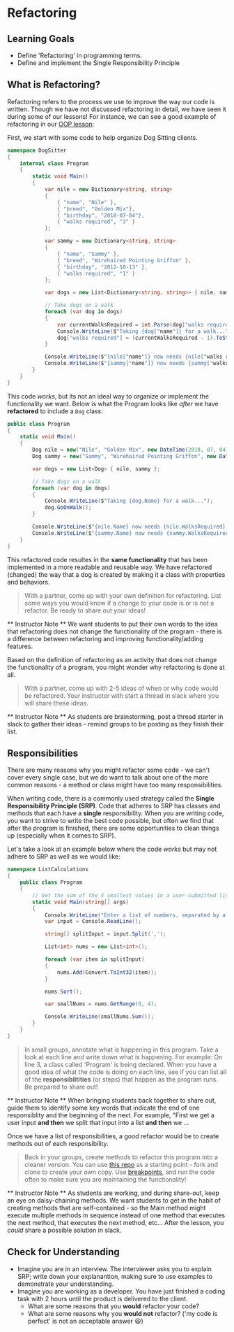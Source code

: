 # Refactoring

## Learning Goals
* Define 'Refactoring' in programming terms.
* Define and implement the Single Responsibility Principle

## What is Refactoring?

Refactoring refers to the process we use to improve the way our code is written.  Though we have not discussed refactoring in detail, we have seen it during some of our lessons!  For instance, we can see a good example of refactoring in our [OOP lesson](/Mod1/Lessons/Week4/OOP.md):

First, we start with some code to help organize Dog Sitting clients.  

```c#
namespace DogSitter
{
    internal class Program
    {
        static void Main()
        {
            var nile = new Dictionary<string, string>
            {
                { "name", "Nile" },
                { "breed", "Golden Mix"},
                { "birthday", "2018-07-04"},
                { "walks required", "3" }
            };

            var sammy = new Dictionary<string, string>
            {
                { "name", "Sammy" },
                { "breed", "Wirehaired Pointing Griffon" },
                { "birthday", "2012-10-13" },
                { "walks required", "1" }
            };

            var dogs = new List<Dictionary<string, string>> { nile, sammy };

            // Take dogs on a walk
            foreach (var dog in dogs)
            {
                var currentWalksRequired = int.Parse(dog["walks required"]);
                Console.WriteLine($"Taking {dog["name"]} for a walk...");
                dog["walks required"] = (currentWalksRequired - 1).ToString();
            }

            Console.WriteLine($"{nile["name"]} now needs {nile["walks required"]} walks");
            Console.WriteLine($"{sammy["name"]} now needs {sammy["walks required"]} walks");
        }
    }
}
```

This code _works_, but its not an ideal way to organize or implement the functionality we want.  Below is what the Program looks like _after_ we have **refactored** to include a `Dog` class:

```c#
public class Program
{
    static void Main()
    {
        Dog nile = new("Nile", "Golden Mix", new DateTime(2018, 07, 04), 3);
        Dog sammy = new("Sammy", "Wirehaired Pointing Griffon", new DateTime(2012, 10, 13), 1);

        var dogs = new List<Dog> { nile, sammy };

        // Take dogs on a walk
        foreach (var dog in dogs)
        {
            Console.WriteLine($"Taking {dog.Name} for a walk...");
            dog.GoOnWalk();
        }

        Console.WriteLine($"{nile.Name} now needs {nile.WalksRequired} walks");
        Console.WriteLine($"{sammy.Name} now needs {sammy.WalksRequired} walks");
    }
}
```

This refactored code resultes in the **same functionality** that has been implemented in a more readable and reusable way.  We have refactored (changed) the way that a dog is created by making it a class with properties and behaviors.

> With a partner, come up with your own definition for refactoring.  List some ways you would know if a change to your code is or is not a refactor. Be ready to share out your ideas!

** Instructor Note ** We want students to put their own words to the idea that refactoring does not change the functionality of the program - there is a difference between refactoring and improving functionality/adding features.

Based on the definition of refactoring as an activity that does not change the functionality of a program, you might wonder why refactoring is done at all.  

> With a partner, come up with 2-5 ideas of when or why code would be refactored.  Your instructor with start a thread in slack where you will share these ideas.

** Instructor Note **  As students are brainstorming, post a thread starter in slack to gather their ideas - remind groups to be posting as they finish their list. 

## Responsibilities

There are many reasons why you might refactor some code - we can't cover every single case, but we do want to talk about one of the more common reasons - a method or class might have too many responsibilities.

When writing code, there is a commonly used strategy called the **Single Responsibility Principle (SRP)**.  Code that adheres to SRP has classes and methods that each have a **single** responsibility.  When you are writing code, you want to strive to write the best code possible, but often we find that after the program is finished, there are some opportunities to clean things up (especially when it comes to SRP).

Let's take a look at an example below where the code _works_ but may not adhere to SRP as well as we would like:

```c#
namespace ListCalculations
{
    public class Program
    {
        // Get the sum of the 4 smallest values in a user-submitted list
        static void Main(string[] args)
        {
            Console.WriteLine("Enter a list of numbers, separated by a comma:");
            var input = Console.ReadLine();

            string[] splitInput = input.Split(',');

            List<int> nums = new List<int>();

            foreach (var item in splitInput)
            {
                nums.Add(Convert.ToInt32(item));
            }

            nums.Sort();

            var smallNums = nums.GetRange(0, 4);

            Console.WriteLine(smallNums.Sum());
        }
    }
}
```

> In small groups, annotate what is happening in this program.  Take a look at each line and write down what is happening. For example: On line 3, a class called 'Program' is being declared.  When you have a good idea of what the code is doing on each line, see if you can list all of the **responsiblitities** (or steps) that happen as the program runs.  Be prepared to share out!
<!-- I suggest having students reference the actual line number in their description of "what is happening" - this will help them be more clear and is good practice for technical articulation. -->

** Instructor Note ** When bringing students back together to share out, guide them to identify some key words that indicate the end of one responsiblity and the beginning of the next.  For example, "First we get a user input **and then** we split that input into a list **and then** we ...

Once we have a list of responsibilities, a good refactor would be to create methods out of each responsibility.

> Back in your groups, create methods to refactor this program into a cleaner version. You can use [this repo](https://github.com/turingschool-examples/ListCalculations_Launch) as a starting point - fork and clone to create your own copy.  Use [breakpoints](/Mod1/Lessons/week2/Debugging.md), and run the code often to make sure you are maintaining the functionality!

** Instructor Note **  As students are working, and during share-out, keep an eye on daisy-chaining methods.  We want students to get in the habit of creating methods that are self-contained - so the Main method might execute multiple methods in sequence instead of one method that executes the next method, that executes the next method, etc...  After the lesson, you _could_ share a possible solution in slack.

## Check for Understanding
* Imagine you are in an interview.  The interviewer asks you to explain SRP; write down your explanantion, making sure to use examples to demonstrate your understanding.
* Imagine you are working as a developer.  You have just finished a coding task with 2 hours until the product is delivered to the client.  
    - What are some reasons that you **would** refactor your code?  
    - What are some reasons why you **would not** refactor? ('my code is perfect' is not an acceptable answer 😆)
<!-- Really like the connections to GETTING THE JOB (interview) and DOING THE JOB (working with client) - when we do the review of the CFUs, we want to ensure that instructors are hammering home HOW this prepares students for the challenges they will face! -->